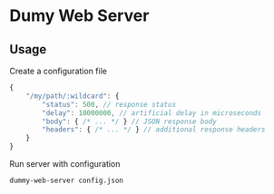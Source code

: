 # Dumy Web Server

## Usage

Create a configuration file

```javascript
{
    "/my/path/:wildcard": {
        "status": 500, // response status
        "delay": 10000000, // artificial delay in microseconds
        "body": { /* ... */ } // JSON response body
        "headers": { /* ... */ } // additional response headers
    }
}
```

Run server with configuration

```sh
dummy-web-server config.json
```
